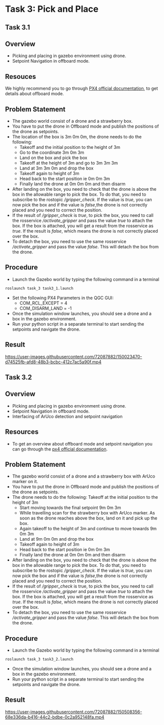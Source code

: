 # Task 3: Pick and Place

## Task 3.1

## Overview

- Picking and placing in gazebo environment using drone.
- Setpoint Navigation in offboard mode.

## Resouces
We highly recommend you to go through [PX4 official documentation](https://docs.px4.io/master/en/flight_modes/offboard.html), to get details about offboard mode.

## Problem Statement
- The gazebo world consist of a drone and a strawberry box.
- You have to put the drone in Offboard mode and publish the positions of the drone as setpoints.
- The location of the box is 3m 0m 0m, the drone needs to do the following:
    - Takeoff and the initial position to the height of 3m
    - Go to the coordinate 3m 0m 3m
    - Land on the box and pick the box
    - Takeoff at the height of 3m and go to 3m 3m 3m
    - Land at 3m 3m 0m and drop the box
    - Takeoff again to height of 3m
    - Head back to the start position ie 0m 0m 3m
    - Finally land the drone at 0m 0m 0m and then disarm
- After landing on the box, you need to check that the drone is above the box in the allowable range to pick the box. To do that, you need to subscribe to the rostopic _/gripper_check_. If the value is _true_, you can now pick the box and if the value is _false_,the drone is not correctly placed and you need to correct the position.
- If the result of _/gripper_check_ is _true_, to pick the box, you need to call the rosservice _/activate_gripper_ and pass the value _true_ to attach the box. If the box is attached, you will get a result from the rosservice as _true_. If the result is _false_, which means the drone is not correctly placed over the box.
- To detach the box, you need to use the same rosservice _/activate_gripper_ and pass the value _false_. This will detach the box from the drone.

## Procedure
- Launch the Gazebo world by typing the following command in a terminal
```bash
roslaunch task_3 task3_1.launch
```
- Set the following PX4 Parameters in the QGC GUI:
    - COM_RCL_EXCEPT = 4
    - COM_DISARM_LAND = -1
- Once the simulation window launches, you should see a drone and a box in the gazebo environment.
- Run your python script in a separate terminal to start sending the setpoints and navigate
the drone.

## Result
https://user-images.githubusercontent.com/72087882/150023470-d74525fb-afd8-48b3-bcbc-412c7ac5a90f.mp4

## Task 3.2

## Overview

- Picking and placing in gazebo environment using drone.
- Setpoint Navigation in offboard mode.
- Interfacing of ArUco detection and setpoint navigation

## Resources
- To get an overview about offboard mode and setpoint navigation you can go through the [px4 official documentation](https://docs.px4.io/master/en/flight_modes/offboard.html).

## Problem Statement
- The gazebo world consist of a drone and a strawberry box with ArUco marker on it.
- You have to put the drone in Offboard mode and publish the positions of the drone as setpoints.
- The drone needs to do the following:
Takeoff at the initial position to the height of 3m
  - Start moving towards the final setpoint 9m 0m 3m
  - While travelling scan for the strawberry box with ArUco marker. As soon as the drone reaches above the box, land on it and pick up the box.
  - Again takeoff to the height of 3m and continue to move towards 9m 0m 3m
  - Land at 9m 0m 0m and drop the box
  - Takeoff again to height of 3m
  - Head back to the start position ie 0m 0m 3m
  - Finally land the drone at 0m 0m 0m and then disarm
- After landing on the box, you need to check that the drone is above the box in the allowable range to pick the box. To do that, you need to subscribe to the rostopic _/gripper_check_. If the value is _true_, you can now pick the box and if the value is _false_,the drone is not correctly placed and you need to correct the position.
- If the result of _/gripper_check_ is true, to pick the box, you need to call the rosservice _/activate_gripper_ and pass the value _true_ to attach the box. If the box is attached, you will get a result from the rosservice as _true_. If the result is _false_, which means the drone is not correctly placed over the box.
- To detach the box, you need to use the same rosservice _/activate_gripper_ and pass the value _false_. This will detach the box from the drone.

## Procedure
- Launch the Gazebo world by typing the following command in a terminal
```bash
roslaunch task_3 task3_2.launch
```
- Once the simulation window launches, you should see a drone and a box in the gazebo environment.
- Run your python script in a separate terminal to start sending the setpoints and navigate the drone.

## Result
https://user-images.githubusercontent.com/72087882/150508356-68e336da-b416-44c2-bdbe-0c2a952148fa.mp4
